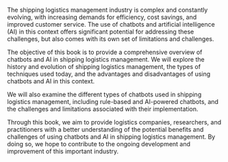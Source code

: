 

The shipping logistics management industry is complex and constantly evolving, with increasing demands for efficiency, cost savings, and improved customer service. The use of chatbots and artificial intelligence (AI) in this context offers significant potential for addressing these challenges, but also comes with its own set of limitations and challenges.

The objective of this book is to provide a comprehensive overview of chatbots and AI in shipping logistics management. We will explore the history and evolution of shipping logistics management, the types of techniques used today, and the advantages and disadvantages of using chatbots and AI in this context.

We will also examine the different types of chatbots used in shipping logistics management, including rule-based and AI-powered chatbots, and the challenges and limitations associated with their implementation.

Through this book, we aim to provide logistics companies, researchers, and practitioners with a better understanding of the potential benefits and challenges of using chatbots and AI in shipping logistics management. By doing so, we hope to contribute to the ongoing development and improvement of this important industry.
